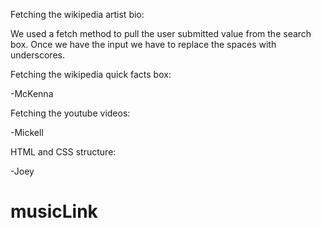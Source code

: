 Fetching the wikipedia artist bio:

We used a fetch method to pull the user submitted value from the search box.  Once we have the input we have to replace the spaces with underscores.


Fetching the wikipedia quick facts box:

-McKenna

Fetching the youtube videos:

-Mickell

HTML and CSS structure:

-Joey
# musicLink
